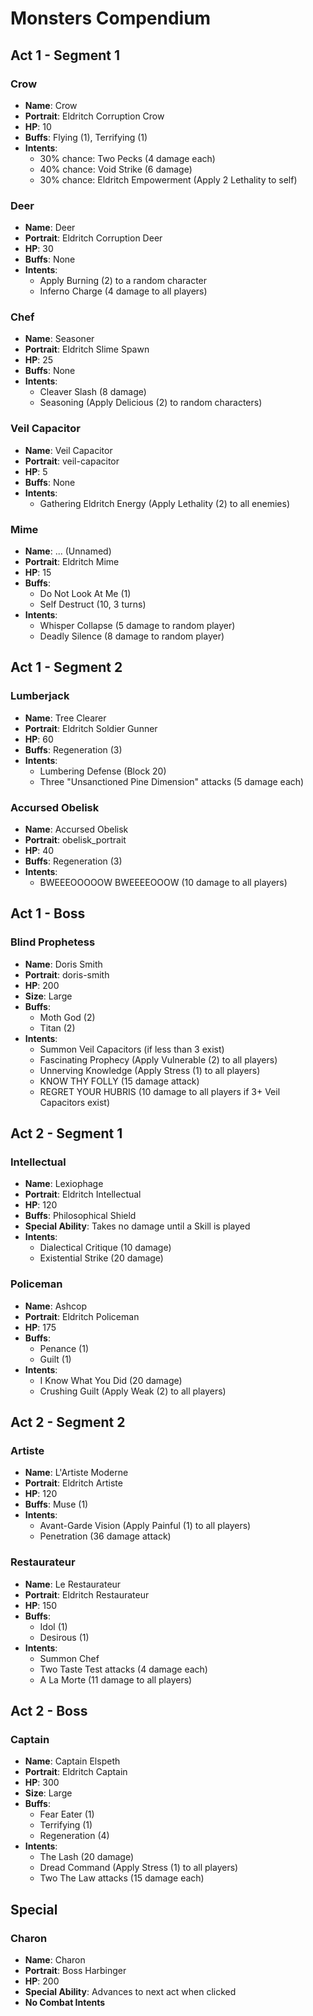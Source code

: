 # Monsters Compendium

## Act 1 - Segment 1

###  Crow
- **Name**: Crow
- **Portrait**: Eldritch Corruption Crow
- **HP**: 10
- **Buffs**: Flying (1), Terrifying (1)
- **Intents**:
  - 30% chance: Two Pecks (4 damage each)
  - 40% chance: Void Strike (6 damage)
  - 30% chance: Eldritch Empowerment (Apply 2 Lethality to self)

###  Deer
- **Name**: Deer
- **Portrait**: Eldritch Corruption Deer
- **HP**: 30
- **Buffs**: None
- **Intents**:
  - Apply Burning (2) to a random character
  - Inferno Charge (4 damage to all players)

###  Chef
- **Name**: Seasoner
- **Portrait**: Eldritch Slime Spawn
- **HP**: 25
- **Buffs**: None
- **Intents**:
  - Cleaver Slash (8 damage)
  - Seasoning (Apply Delicious (2) to random characters)

### Veil Capacitor
- **Name**: Veil Capacitor
- **Portrait**: veil-capacitor
- **HP**: 5
- **Buffs**: None
- **Intents**:
  - Gathering Eldritch Energy (Apply Lethality (2) to all enemies)

###  Mime
- **Name**: ... (Unnamed)
- **Portrait**: Eldritch Mime
- **HP**: 15
- **Buffs**: 
  - Do Not Look At Me (1)
  - Self Destruct (10, 3 turns)
- **Intents**:
  - Whisper Collapse (5 damage to random player)
  - Deadly Silence (8 damage to random player)

## Act 1 - Segment 2

###  Lumberjack
- **Name**: Tree Clearer
- **Portrait**: Eldritch Soldier Gunner
- **HP**: 60
- **Buffs**: Regeneration (3)
- **Intents**:
  - Lumbering Defense (Block 20)
  - Three "Unsanctioned Pine Dimension" attacks (5 damage each)

### Accursed Obelisk
- **Name**: Accursed Obelisk
- **Portrait**: obelisk_portrait
- **HP**: 40
- **Buffs**: Regeneration (3)
- **Intents**:
  - BWEEEOOOOOW BWEEEEOOOW (10 damage to all players)

## Act 1 - Boss

###  Blind Prophetess
- **Name**: Doris Smith
- **Portrait**: doris-smith
- **HP**: 200
- **Size**: Large
- **Buffs**: 
  - Moth God (2)
  - Titan (2)
- **Intents**:
  - Summon Veil Capacitors (if less than 3 exist)
  - Fascinating Prophecy (Apply Vulnerable (2) to all players)
  - Unnerving Knowledge (Apply Stress (1) to all players)
  - KNOW THY FOLLY (15 damage attack)
  - REGRET YOUR HUBRIS (10 damage to all players if 3+ Veil Capacitors exist)

## Act 2 - Segment 1

###  Intellectual
- **Name**: Lexiophage
- **Portrait**: Eldritch Intellectual
- **HP**: 120
- **Buffs**: Philosophical Shield
- **Special Ability**: Takes no damage until a Skill is played
- **Intents**:
  - Dialectical Critique (10 damage)
  - Existential Strike (20 damage)

###  Policeman
- **Name**: Ashcop
- **Portrait**: Eldritch Policeman
- **HP**: 175
- **Buffs**: 
  - Penance (1)
  - Guilt (1)
- **Intents**:
  - I Know What You Did (20 damage)
  - Crushing Guilt (Apply Weak (2) to all players)

## Act 2 - Segment 2

### Artiste
- **Name**: L'Artiste Moderne
- **Portrait**: Eldritch Artiste
- **HP**: 120
- **Buffs**: Muse (1)
- **Intents**:
  - Avant-Garde Vision (Apply Painful (1) to all players)
  - Penetration (36 damage attack)

###  Restaurateur
- **Name**: Le Restaurateur
- **Portrait**: Eldritch Restaurateur
- **HP**: 150
- **Buffs**: 
  - Idol (1)
  - Desirous (1)
- **Intents**:
  - Summon  Chef
  - Two Taste Test attacks (4 damage each)
  - A La Morte (11 damage to all players)

## Act 2 - Boss

###  Captain
- **Name**: Captain Elspeth
- **Portrait**: Eldritch Captain
- **HP**: 300
- **Size**: Large
- **Buffs**:
  - Fear Eater (1)
  - Terrifying (1)
  - Regeneration (4)
- **Intents**:
  - The Lash (20 damage)
  - Dread Command (Apply Stress (1) to all players)
  - Two The Law attacks (15 damage each)

## Special

### Charon
- **Name**: Charon
- **Portrait**: Boss Harbinger
- **HP**: 200
- **Special Ability**: Advances to next act when clicked
- **No Combat Intents**
